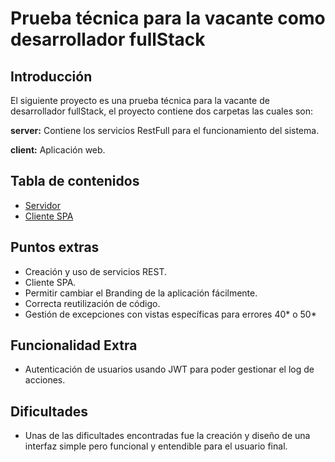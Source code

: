 # Prueba técnica para la vacante como desarrollador fullStack

## Introducción

El siguiente proyecto es una prueba técnica para la vacante de desarrollador fullStack, el proyecto contiene dos carpetas las cuales son:

**server:** Contiene los servicios RestFull para el funcionamiento del sistema.

**client:** Aplicación web.

## Tabla de contenidos

- [Servidor](server/README.md)
- [Cliente SPA](client/README.md)

## Puntos extras
 
- Creación y uso de servicios REST.
- Cliente SPA.
- Permitir cambiar el Branding de la aplicación fácilmente.
- Correcta reutilización de código.
- Gestión de excepciones con vistas específicas para errores 40* o 50*

## Funcionalidad Extra

- Autenticación de usuarios usando JWT para poder gestionar el log de acciones.


## Dificultades

- Unas de las dificultades encontradas fue la creación y diseño de una interfaz simple pero funcional y entendible para el usuario final. 
